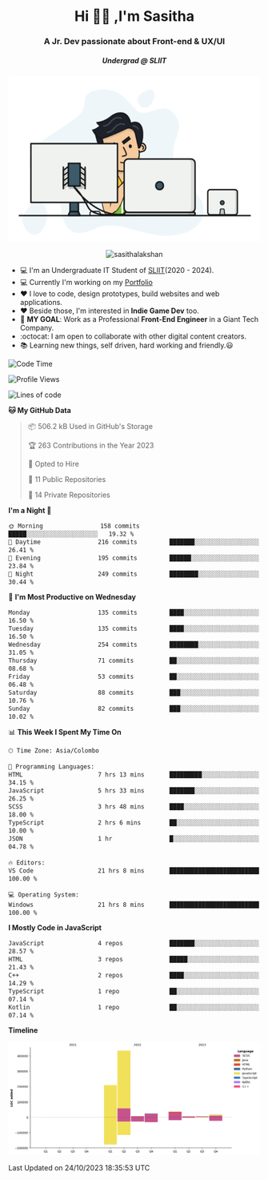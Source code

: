 
<h1 align="center">Hi 🙋‍♂️ ,I'm Sasitha</h1>
<h3 align="center">A Jr. Dev passionate about Front-end & UX/UI</h3>

<i><h5 align="center">Undergrad @ SLIIT</h5></i>

<p align="center">
  <img width="540" height="330" src="https://github.com/SasithaLakshan/SasithaLakshan/blob/main/dev.gif">
</p>
<p align="center"> <img src="https://komarev.com/ghpvc/?username=sasithalakshan&label=Profile%20views&color=0e75b6&style=flat" alt="sasithalakshan" /> </p>

- :computer: I'm an Undergraduate IT Student of [SLIIT](https://www.sliit.lk)(2020 - 2024).
- :computer: Currently I'm working on my <a href="https://SasithaLakshan.github.io" target="_blank">Portfolio</a>
- :heart: I love to code, design prototypes, build websites and web applications.
- :heart: Beside those, I'm interested in **Indie Game Dev** too.
- :electric_plug: **MY GOAL**: Work as a Professional **Front-End Engineer** in a Giant Tech Company.
- :octocat: I am open to collaborate with other digital content creators.
- :books: Learning new things, self driven, hard working and friendly.:smiley:
  
<!-- <h3 align="left">Tech Stack I'm Using</h3> -->

<!--START_SECTION:waka-->
![Code Time](http://img.shields.io/badge/Code%20Time-495%20hrs%2042%20mins-blue)

![Profile Views](http://img.shields.io/badge/Profile%20Views-0-blue)

![Lines of code](https://img.shields.io/badge/From%20Hello%20World%20I%27ve%20Written-741.3%20thousand%20lines%20of%20code-blue)

**🐱 My GitHub Data** 

> 📦 506.2 kB Used in GitHub's Storage 
 > 
> 🏆 263 Contributions in the Year 2023
 > 
> 💼 Opted to Hire
 > 
> 📜 11 Public Repositories 
 > 
> 🔑 14 Private Repositories 
 > 
**I'm a Night 🦉** 

```text
🌞 Morning                158 commits         █████░░░░░░░░░░░░░░░░░░░░   19.32 % 
🌆 Daytime                216 commits         ███████░░░░░░░░░░░░░░░░░░   26.41 % 
🌃 Evening                195 commits         ██████░░░░░░░░░░░░░░░░░░░   23.84 % 
🌙 Night                  249 commits         ████████░░░░░░░░░░░░░░░░░   30.44 % 
```
📅 **I'm Most Productive on Wednesday** 

```text
Monday                   135 commits         ████░░░░░░░░░░░░░░░░░░░░░   16.50 % 
Tuesday                  135 commits         ████░░░░░░░░░░░░░░░░░░░░░   16.50 % 
Wednesday                254 commits         ████████░░░░░░░░░░░░░░░░░   31.05 % 
Thursday                 71 commits          ██░░░░░░░░░░░░░░░░░░░░░░░   08.68 % 
Friday                   53 commits          ██░░░░░░░░░░░░░░░░░░░░░░░   06.48 % 
Saturday                 88 commits          ███░░░░░░░░░░░░░░░░░░░░░░   10.76 % 
Sunday                   82 commits          ███░░░░░░░░░░░░░░░░░░░░░░   10.02 % 
```


📊 **This Week I Spent My Time On** 

```text
🕑︎ Time Zone: Asia/Colombo

💬 Programming Languages: 
HTML                     7 hrs 13 mins       █████████░░░░░░░░░░░░░░░░   34.15 % 
JavaScript               5 hrs 33 mins       ███████░░░░░░░░░░░░░░░░░░   26.25 % 
SCSS                     3 hrs 48 mins       ████░░░░░░░░░░░░░░░░░░░░░   18.00 % 
TypeScript               2 hrs 6 mins        ██░░░░░░░░░░░░░░░░░░░░░░░   10.00 % 
JSON                     1 hr                █░░░░░░░░░░░░░░░░░░░░░░░░   04.78 % 

🔥 Editors: 
VS Code                  21 hrs 8 mins       █████████████████████████   100.00 % 

💻 Operating System: 
Windows                  21 hrs 8 mins       █████████████████████████   100.00 % 
```

**I Mostly Code in JavaScript** 

```text
JavaScript               4 repos             ███████░░░░░░░░░░░░░░░░░░   28.57 % 
HTML                     3 repos             █████░░░░░░░░░░░░░░░░░░░░   21.43 % 
C++                      2 repos             ████░░░░░░░░░░░░░░░░░░░░░   14.29 % 
TypeScript               1 repo              ██░░░░░░░░░░░░░░░░░░░░░░░   07.14 % 
Kotlin                   1 repo              ██░░░░░░░░░░░░░░░░░░░░░░░   07.14 % 
```



**Timeline**

![Lines of Code chart](https://raw.githubusercontent.com/SasithaLakshan/SasithaLakshan/main/assets/bar_graph.png)


 Last Updated on 24/10/2023 18:35:53 UTC
<!--END_SECTION:waka-->

